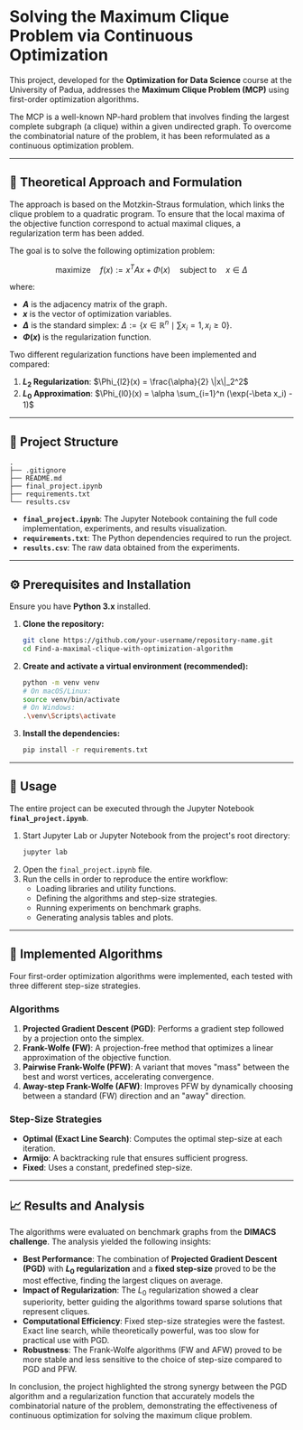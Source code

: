 # Solving the Maximum Clique Problem via Continuous Optimization

This project, developed for the **Optimization for Data Science** course at the University of Padua, addresses the **Maximum Clique Problem (MCP)** using first-order optimization algorithms.

The MCP is a well-known NP-hard problem that involves finding the largest complete subgraph (a clique) within a given undirected graph. To overcome the combinatorial nature of the problem, it has been reformulated as a continuous optimization problem.

---

## 📖 Theoretical Approach and Formulation

The approach is based on the Motzkin-Straus formulation, which links the clique problem to a quadratic program. To ensure that the local maxima of the objective function correspond to actual maximal cliques, a regularization term has been added.

The goal is to solve the following optimization problem:

$$
\text{maximize} \quad f(x) := x^T A x + \Phi(x) \quad \text{subject to} \quad x \in \Delta
$$

where:
-   **$A$** is the adjacency matrix of the graph.
-   **$x$** is the vector of optimization variables.
-   **$\Delta$** is the standard simplex: $\Delta := \{x \in \mathbb{R}^n \mid \sum x_i = 1, x_i \geq 0\}$.
-   **$\Phi(x)$** is the regularization function.

Two different regularization functions have been implemented and compared:
1.  **$L_2$ Regularization**: $\Phi_{l2}(x) = \frac{\alpha}{2} \|x\|_2^2$
2.  **$L_0$ Approximation**: $\Phi_{l0}(x) = \alpha \sum_{i=1}^n (\exp(-\beta x_i) - 1)$

---

## 📂 Project Structure

```
.
├── .gitignore
├── README.md
├── final_project.ipynb
├── requirements.txt
└── results.csv
```

-   **`final_project.ipynb`**: The Jupyter Notebook containing the full code implementation, experiments, and results visualization.
-   **`requirements.txt`**: The Python dependencies required to run the project.
-   **`results.csv`**: The raw data obtained from the experiments.

---

## ⚙️ Prerequisites and Installation

Ensure you have **Python 3.x** installed.

1.  **Clone the repository:**
    ```bash
    git clone https://github.com/your-username/repository-name.git
    cd Find-a-maximal-clique-with-optimization-algorithm
    ```

2.  **Create and activate a virtual environment (recommended):**
    ```bash
    python -m venv venv
    # On macOS/Linux:
    source venv/bin/activate
    # On Windows:
    .\venv\Scripts\activate
    ```

3.  **Install the dependencies:**
    ```bash
    pip install -r requirements.txt
    ```

---

## 🚀 Usage

The entire project can be executed through the Jupyter Notebook **`final_project.ipynb`**.

1.  Start Jupyter Lab or Jupyter Notebook from the project's root directory:
    ```bash
    jupyter lab
    ```
2.  Open the `final_project.ipynb` file.
3.  Run the cells in order to reproduce the entire workflow:
    * Loading libraries and utility functions.
    * Defining the algorithms and step-size strategies.
    * Running experiments on benchmark graphs.
    * Generating analysis tables and plots.

---

## 🤖 Implemented Algorithms

Four first-order optimization algorithms were implemented, each tested with three different step-size strategies.

### Algorithms
1.  **Projected Gradient Descent (PGD)**: Performs a gradient step followed by a projection onto the simplex.
2.  **Frank-Wolfe (FW)**: A projection-free method that optimizes a linear approximation of the objective function.
3.  **Pairwise Frank-Wolfe (PFW)**: A variant that moves "mass" between the best and worst vertices, accelerating convergence.
4.  **Away-step Frank-Wolfe (AFW)**: Improves PFW by dynamically choosing between a standard (FW) direction and an "away" direction.

### Step-Size Strategies
* **Optimal (Exact Line Search)**: Computes the optimal step-size at each iteration.
* **Armijo**: A backtracking rule that ensures sufficient progress.
* **Fixed**: Uses a constant, predefined step-size.

---

## 📈 Results and Analysis

The algorithms were evaluated on benchmark graphs from the **DIMACS challenge**. The analysis yielded the following insights:

* **Best Performance**: The combination of **Projected Gradient Descent (PGD)** with **$L_0$ regularization** and a **fixed step-size** proved to be the most effective, finding the largest cliques on average.
* **Impact of Regularization**: The $L_0$ regularization showed a clear superiority, better guiding the algorithms toward sparse solutions that represent cliques.
* **Computational Efficiency**: Fixed step-size strategies were the fastest. Exact line search, while theoretically powerful, was too slow for practical use with PGD.
* **Robustness**: The Frank-Wolfe algorithms (FW and AFW) proved to be more stable and less sensitive to the choice of step-size compared to PGD and PFW.

In conclusion, the project highlighted the strong synergy between the PGD algorithm and a regularization function that accurately models the combinatorial nature of the problem, demonstrating the effectiveness of continuous optimization for solving the maximum clique problem.
